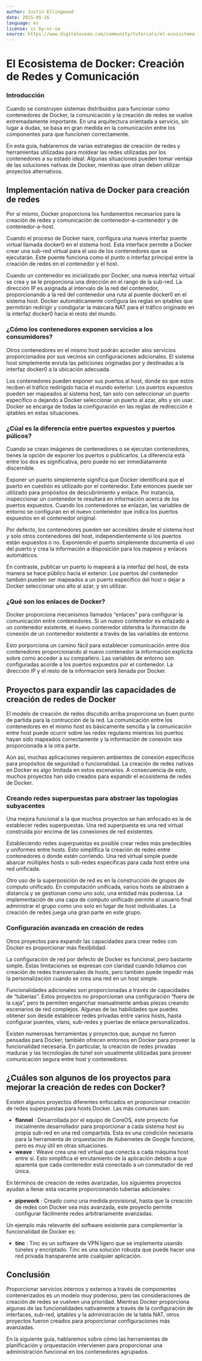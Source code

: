 ```yaml
---
author: Justin Ellingwood
date: 2015-05-26
language: es
license: cc by-nc-sa
source: https://www.digitalocean.com/community/tutorials/el-ecosistema-de-docker-creacion-de-redes-y-comunicacion-es
---
```


# El Ecosistema de Docker: Creación de Redes y Comunicación

### Introducción

Cuando se construyen sistemas distribuidos para funcionar como contenedores de Docker, la comunicación y la creación de redes se vuelve extremadamente importante. En una arquitectura orientada a servicio, sin lugar a dudas, se basa en gran medida en la comunicación entre los componentes para que funcionen correctamente.

En esta guía, hablaremos de varias estrategias de creación de redes y herramientas utilizadas para moldear las redes utilizadas por los contenedores a su estado ideal. Algunas situaciones pueden tomar ventaja de las soluciones nativas de Docker, mientras que otran deben utilizar proyectos alternativos.

## Implementación nativa de Docker para creación de redes

Por sí mismo, Docker proporciona los fundamentos necesarios para la creación de redes y comunicación de contenedor-a-contenedor y de contenedor-a-host.

Cuando el proceso de Docker nace, configura una nueva interfaz puente virtual llamada docker0 en el sistema host. Esta interface permite a Docker crear una sub-red virtual para el uso de los contenedores que se ejecutarán. Este puente funciona como el punto o interfaz principal entre la creación de redes en el contenedor y el host.

Cuando un contenedor es inicializado por Docker, una nueva interfaz virtual se crea y se le proporciona una dirección en el rango de la sub-red. La dirección IP es asignada al intervalo de la red del contenedor, proporcionando a la red del contenedor una ruta al puente docker0 en el sistema host. Docker automáticamente configura las reglas en iptables que permitirán redirigir y condigurar la máscara NAT para el tráfico originado en la interfaz docker0 hacia el resto del mundo.

### ¿Cómo los contenedores exponen servicios a los consumidores?

Otros contenedores en el mismo host podrán acceder alos servicios proporcionados por sus vecinos sin configuraciones adicionales. El sistema host simplemente enruta las peticiones originadas por y destinadas a la interfaz docker0 a la ubicación adecuada.

Los contenedores pueden exponer sus puertos al host, donde es que estos reciben el tráfico redirigido hacia el mundo exterior. Los puertos expuestos pueden ser mapeados al sistema host, tan solo con seleccionar un puerto específico o dejando a Docker seleccionar un puerto al azar, alto y sin usar. Docker se encarga de todas la configuración en las reglas de redirección e iptables en estas situaciones.

### ¿Cúal es la diferencia entre puertos expuestos y puertos púlicos?

Cuando se crean imágenes de contenedores o se ejecutan contenedores, tienes la opción de exponer los puertos o publicarlos. La diferencia está entre los dos es significativa, pero puede no ser inmediatamente discernible.

Exponer un puerto simplemente significa que Docker identificará que el puerto en cuestión es utilizado por el contenedor. Este entonces puede ser utilizado para propósitos de descubrimiento y enlace. Por instancia, inspeccionar un contenedor te resultará en información acerca de los puertos expuestos. Cuando los contenedores se enlazan, las variables de entorno se configuran en el nuevo contenedor que indica los puertos expuestos en el contenedor original.

Por defecto, los contenedores pueden ser accesibles desde el sistema host y solo otros contenedores del host, independientemente si los puertos están expuestos o no. Exponiendo el puerto simplemente documenta el uso del puerto y crea la información a disposición para los mapeos y enlaces automáticos.

En contraste, publicar un puerto lo mapeará a la interfaz del host, de esta manera se hace público hacia el exterior. Los puertos del contenedor también pueden ser mapeados a un puerto específico del host o dejar a Docker seleccionar uno alto al azar, y sin utilizar.

### ¿Qué son los enlaces de Docker?

Docker proporciona mecanismos llamados “enlaces” para configurar la comunicación entre contenedores. Si un nuevo contenedor es enlazado a un contenedor existente, el nuevo contenedor obtendra la iformación de conexión de un contenedor existente a través de las variables de entorno.

Esto porporciona un camino fácil para establecer comunicación entre dos contenedores proporcionando al nuevo contenedor la información explícita sobre como acceder a su compañero. Las variables de entorno son configuradas acorde a los puertos expuestos por el contenedor. La dirección IP y el resto de la información será llenada por Docker.

## Proyectos para expandir las capacidades de creación de redes de Docker

El modelo de creación de redes discutido arriba proporciona un buen punto de partida para la contrucción de la red. La comunicación entre los contenedores en el mismo host es básicamente sencilla y la comunicación entre host puede ocurrir sobre las redes regulares mientras los puertos hayan sido mapeados correctamente y la información de conexión sea proporcionada a la otra parte.

Aún así, muchas aplicaciones requieren ambientes de conexión específicos para propósitos de seguridad o funcionalidad. La creación de redes nativas en Docker es algo limitada en estos escenarios. A consecuencia de esto, muchos proyectos han sido creados para expandir el ecosistema de redes de Docker.

### Creando redes superpuestas para abstraer las topologías subyacentes

Una mejora funcional a la que muchos proyectos se han enfocado es la de establecer redes superpuestas. Una red superpuesta es una red virtual construída por encima de las conexiones de red existentes.

Estableciendo redes superpuestas es posible crear redes más predecibles y uniformes entre hosts. Esto simplifica la creación de redes entre contenedores o donde estén corriendo. Una red virtual simple puede abarcar múltiples hosts o sub-redes específicas para cada host entre una red unificada.

Otro uso de la superposición de red es en la construcción de grupos de computo unificado. En computación unificada, varios hosts se abstraen a distancia y se gestionan como uno solo, una entidad más poderosa. La implementación de una capa de computo unificado permite al usuario final administrar el grupo como uno solo en lugar de host individuales. La creación de redes juega una gran parte en este grupo.

### Configuración avanzada en creación de redes

Otros proyectos para expandir las capacidades para crear redes con Docker es proporcionar más flexibilidad.

La configuración de red por defecto de Docker es funcional, pero bastante simple. Estas limitaciones se expresan con claridad cuando lidiamos con creación de redes transversales de hosts, pero también puede impedir más la personalización cuando se crea una red en un host simple.

Funcionalidades adicionales son proporcionadas a través de capacidades de “tuberías”. Estos proyectos no proporcionan una configuración “fuera de la caja”, pero te permiten enganchar manualmente ambas piezas creando escenarios de red complejos. Algunas de las habilidades que puedes obtener son desde establecer redes privadas entre varios hosts, hasta configurar puentes, vlans, sub-redes y puertas de enlace personalizados.

Existen numerosas herramientas y proyectos que, aunque no fueron pensadas para Docker, también ofrecen entornos en Docker para proveer la funcionalidad necesaria. En particular, la creación de redes privadas maduras y las tecnologías de tunel son usualmente utilizadas para proveer comunicación segura entre host y contenedores.

## ¿Cuáles son algunos de los proyectos para mejorar la creación de redes con Docker?

Existen algunos proyectos diferentes enfocados en proporcionar creación de redes superpuestas para hosts Docker. Las más comunes son:

- **flannel** : Desarrollada por el equipo de CoreOS, este proyecto fue inicialmente desarrollador para proporcionar a cada sistema host su propia sub-red en una red compartida. Esta es una condición necesaria para la herramienta de orquestación de Kubernetes de Google funcione, pero es muy útil en otras situaciones.
- **weave** : Weave crea una red virtual que conecta a cada máquina host entre sí. Esto simplifica el enrutamiento de la aplicación debido a que aparenta que cada contenedor está conectado a un conmutador de red única.

En términos de creación de redes avanzadas, los siguientes proyectos ayudan a llenar esta vacante proporcionando tuberías adicionales:

- **pipework** : Creado como una medida provisional, hasta que la creación de redes con Docker sea más avanzada, este proyecto permite configurar fácilmente redes arbitrariamente avanzadas.

Un ejemplo más relevante del software existente para complementar la funcionalidad de Docker es:

- **tinc** : Tinc es un software de VPN ligero que se implementa usando túneles y encriptado. Tinc es una solución robusta que puede hacer una red privada transparente ante cualquier aplicación.

## Conclusión

Proporcionar servicios internos y externos a través de componentes contenerizados es un modelo muy poderoso, pero las consideraciones de creación de redes se vuelven una prioridad. Mientras Docker proporciona algunas de las funcionalidades nativamente a través de la configuración de interfaces, sub-red, iptables y la administración de la tabla NAT, otros proyectos fueron creados para proporcionar configuraciones más avanzadas.

En la siguiente guía, hablaremos sobre cómo las herramientas de planificación y orquestación intervienen para proporcionar una administración funcional en los contenedores agrupados.
